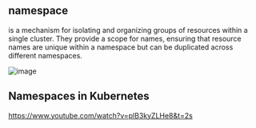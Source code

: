 ## namespace
is a mechanism for isolating and organizing groups of resources within a single cluster. They provide a scope for names, ensuring that resource names are unique within a namespace but can be duplicated across different namespaces.

![image](https://github.com/user-attachments/assets/d8299d4e-4985-4754-9cad-47a797c54218)

## Namespaces in Kubernetes
https://www.youtube.com/watch?v=plB3kyZLHe8&t=2s

